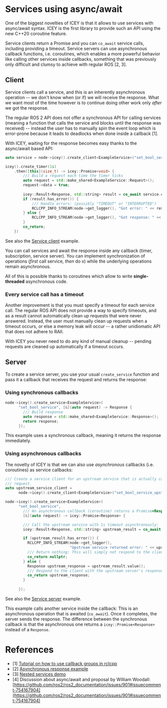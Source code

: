 # Services using async/await

One of the biggest novelties of ICEY is that it allows to use services with async/await syntax.
ICEY is the first library to provide such an API using the new C++20 coroutine feature.

Service clients return a Promise and you can `co_await` service calls, including providing a timeout. 
Service servers can use asynchronous callback functions,  i.e. coroutines, which enables 
 a more powerful behavior like calling other services inside callbacks, something that was previously only difficult and clumsy to achieve with regular ROS [2, 3].

## Client 

Service clients call a service, and this is an inherently asynchronous operation -- we don't know when (or if) we will receive the response. 
What we want most of the time however is to continue doing other work only *after* we got the response. 

The regular ROS 2 API does not offer a synchronous API for calling services (meaning a function that calls the service and blocks until the response was received) -- instead the user has to manually spin the event loop which is error-prone because it leads to deadlocks when done inside a callback [1].  

With ICEY, waiting for the response becomes easy thanks to the async/await based API: 

```cpp
auto service = node->icey().create_client<ExampleService>("set_bool_service");

icey().create_timer(1s)
    .then([this](size_t) -> icey::Promise<void> {
        /// Build a request each time the timer ticks
        auto request = std::make_shared<ExampleService::Request>();
        request->data = true;
        
        icey::Result<Response, std::string> result = co_await service.call(request, 1s);
        if (result.has_error()) {
            /// Handle errors: (possibly "TIMEOUT" or "INTERRUPTED")
            RCLCPP_INFO_STREAM(node->get_logger(), "Got error: " << result.error());
        } else {
            RCLCPP_INFO_STREAM(node->get_logger(), "Got response: " << result.value()->success);
        }
        co_return;
    })
```
See also the [Service client](../../../icey_examples/src/service_client_async_await.cpp) example.

You can call services and await the response inside any callback (timer, subscription, service server). You can implement synchronization of operations (*first* call service, *then* do x) while the underlying operations remain asynchronous. 

All of this is possible thanks to coroutines which allow to write __single-threaded__ asynchronous code. 

### Every service call has a timeout 

Another improvement is that you must specify a timeout for each service call. The regular ROS API does not provide a way to specify timeouts, and as a result cannot automatically clean up requests that were never answered. Instead, the user must manually clean up requests when a timeout occurs, or else a memory leak will occur -- a rather unidiomatic API that does not adhere to RAII.

With ICEY you never need to do any kind of manual cleanup -- pending requests are cleaned up automatically if a timeout occurs.

## Server 

To create a service server, you use your usual `create_service` function and pass it a callback that receives the request and returns the response: 

### Using synchronous callbacks
```cpp
node->icey().create_service<ExampleService>(
      "set_bool_service", [&](auto request) -> Response {
        /// Build response 
        auto response = std::make_shared<ExampleService::Response>();
        return response;
      });
```

This example uses a synchronous callback, meaning it returns the response immediately.

### Using asynchronous callbacks

The novelty of ICEY is that we can also use *asynchronous* callbacks (i.e. coroutines) as service callbacks:

```cpp
/// Create a service client for an upstream service that is actually capable of answering the
/// request.
auto upstream_service_client =
      node->icey().create_client<ExampleService>("set_bool_service_upstream");

node->icey().create_service<ExampleService>(
      "set_bool_service", 
        /// An asynchronous callback (coroutine) returns a Promise<Response>:
        [&](auto request) -> icey::Promise<Response> {

        /// Call the upstream service with 1s timeout asynchronously:
        icey::Result<Response, std::string> upstream_result = co_await upstream_service_client.call(request, 1s);

        if (upstream_result.has_error()) {
          RCLCPP_INFO_STREAM(node->get_logger(),
                             "Upstream service returned error: " << upstream_result.error());
          /// Return nothing: This will simply not respond to the client, leading to a timeout
          co_return nullptr;
        } else {
          Response upstream_response = upstream_result.value();
          /// Respond to the client with the upstream server's response:
          co_return upstream_response;
        }
        
      });
```
See also the [Service server](../../../icey_examples/src/service_server_async_await.cpp) example.

This example calls another service inside the callback: This is an asynchronous operation that is awaited (`co_await`). Once it completes, the server sends the response. 
The difference between the synchronous callback is that the asynchronous one returns a `icey::Promise<Response>` instead of a `Response`. 



# References 

- [1] [Tutorial on how to use callback groups in rclcpp](https://discourse.ros.org/t/how-to-use-callback-groups-in-ros2/25255)
- [2] [Asynchronous response example](https://github.com/tgroechel/lifecycle_prac/blob/main/src/async_srv.cpp#L10-L69C1)
- [3] [Nested services demo](https://github.com/ijnek/nested_services_rclcpp_demo)
- [4] Discussion about async/await and proposal by William Woodall: [https://github.com/ros2/ros2_documentation/issues/901#issuecomment-754167904](https://github.com/ros2/ros2_documentation/issues/901#issuecomment-754167904)